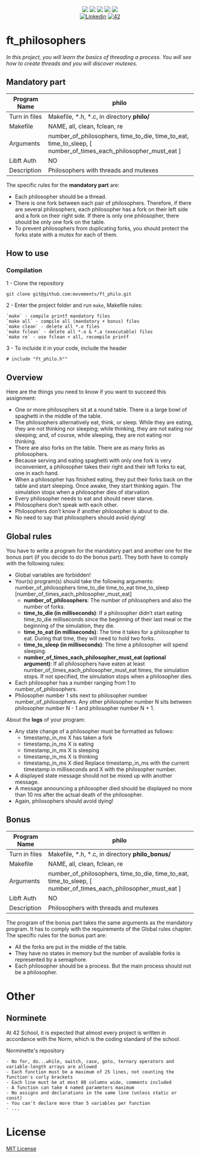 <div align="center">
    <img src="https://img.shields.io/badge/status-wip-success?color=00ABAD&style=flat-square" />
    <img src="https://img.shields.io/badge/started-20%20%2F%207%20%2F%202024-success?color=00ABAD&style=flat-square" />
    <img src="https://img.shields.io/badge/score-xx%20%2F%20100-success?color=00ABAD&style=flat-square" />
    <img src="https://img.shields.io/github/languages/top/mxvements/ft_philo?color=00ABAD&style=flat-square" />
    <img src="https://img.shields.io/github/last-commit/mxvements/ft_philo?color=00ABAD&style=flat-square" />
    <br>
    <a href='https://www.linkedin.com/in/luciami' target="_blank"><img alt='Linkedin' src='https://img.shields.io/badge/LinkedIn-100000?style=flat-square&logo=Linkedin&logoColor=white&labelColor=1323233&color=323233'/></a>
    <a href='https://profile.intra.42.fr/users/luciama2' target="_blank"><img alt='42' src='https://img.shields.io/badge/Madrid-100000?style=flat-square&logo=42&logoColor=white&labelColor=323233&color=323233'/></a>
    <br>
</div>

# ft_philosophers
*In this project, you will learn the basics of threading a process.
You will see how to create threads and you will discover mutexes.*

## Mandatory part

| Program Name | philo |
| ------------ | ----- |
| Turn in files | Makefile, *.h, *.c, in directory **philo/** |
| Makefile | NAME, all, clean, fclean, re |
| Arguments | number_of_philosophers, time_to_die, time_to_eat, time_to_sleep, [ number_of_times_each_philosopher_must_eat ] |
| Libft Auth | NO |
| Description | Philosophers with threads and mutexes |

The specific rules for the **mandatory part** are:
+ Each philosopher should be a thread.
+ There is one fork between each pair of philosophers. Therefore, if there are several philosophers, each philosopher has a fork on their left side and a fork on their right
side. If there is only one philosopher, there should be only one fork on the table.
+ To prevent philosophers from duplicating forks, you should protect the forks state with a mutex for each of them.

## How to use

### Compilation
1 - Clone the repository
```
git clone git@github.com:mxvements/ft_philo.git 
```
2 - Enter the project folder and run `make`, Makefile rules:
```
`make` - compile printf mandatory files
`make all` - compile all (mandatory + bonus) files
`make clean` - delete all *.o files
`make fclean` - delete all *.o & *.a (executable) files
`make re` - use fclean + all, recompile printf
```
3 - To incluide it in your code, include the header
```
# include "ft_philo.h""
```


##  Overview

Here are the things you need to know if you want to succeed this assignment:
+  One or more philosophers sit at a round table. There is a large bowl of spaghetti in the middle of the table.
+  The philosophers alternatively eat, think, or sleep. While they are eating, they are not thinking nor sleeping; while thinking, they are not eating nor sleeping; and, of course, while sleeping, they are not eating nor thinking.
+ There are also forks on the table. There are as many forks as philosophers.
+ Because serving and eating spaghetti with only one fork is very inconvenient, a philosopher takes their right and their left forks to eat, one in each hand.
+ When a philosopher has finished eating, they put their forks back on the table and start sleeping. Once awake, they start thinking again. The simulation stops when a philosopher dies of starvation.
+ Every philosopher needs to eat and should never starve.
+ Philosophers don’t speak with each other.
+ Philosophers don’t know if another philosopher is about to die.
+ No need to say that philosophers should avoid dying!

## Global rules

You have to write a program for the mandatory part and another one for the bonus part (if you decide to do the bonus part). They both have to comply with the following rules:
+ Global variables are forbidden!
+ Your(s) program(s) should take the following arguments: number_of_philosophers time_to_die time_to_eat time_to_sleep
[number_of_times_each_philosopher_must_eat]
   + **number_of_philosophers**: The number of philosophers and also the number of forks.
   + **time_to_die (in milliseconds)**: If a philosopher didn’t start eating time_to_die milliseconds since the beginning of their last meal or the beginning of the simulation, they die.
   + **time_to_eat (in milliseconds)**: The time it takes for a philosopher to eat. During that time, they will need to hold two forks.
   + **time_to_sleep (in milliseconds)**: The time a philosopher will spend sleeping.
	+ **number_of_times_each_philosopher_must_eat (optional argument)**: If all philosophers have eaten at least number_of_times_each_philosopher_must_eat times, the simulation stops. If not specified, the simulation stops when a philosopher dies.
+ Each philosopher has a number ranging from 1 to number_of_philosophers.
+ Philosopher number 1 sits next to philosopher number  number_of_philosophers. Any other philosopher number N sits between philosopher number N - 1 and philosopher number N + 1.

About the **logs** of your program:
+ Any state change of a philosopher must be formatted as follows:
	+ timestamp_in_ms X has taken a fork
	+ timestamp_in_ms X is eating
	+ timestamp_in_ms X is sleeping
	+ timestamp_in_ms X is thinking
	+ timestamp_in_ms X died
Replace timestamp_in_ms with the current timestamp in milliseconds
and X with the philosopher number.
+ A displayed state message should not be mixed up with another message.
+ A message announcing a philosopher died should be displayed no more than 10 ms after the actual death of the philosopher.
+ Again, philosophers should avoid dying!


## Bonus

| Program Name | philo |
| ------------ | ----- |
| Turn in files | Makefile, *.h, *.c, in directory **philo_bonus/** |
| Makefile | NAME, all, clean, fclean, re |
| Arguments | number_of_philosophers, time_to_die, time_to_eat, time_to_sleep, [ number_of_times_each_philosopher_must_eat ] |
| Libft Auth | NO |
| Description | Philosophers with threads and mutexes |

The program of the bonus part takes the same arguments as the mandatory program. It has to comply with the requirements of the Global rules chapter.
The specific rules for the bonus part are:
+  All the forks are put in the middle of the table.
+  They have no states in memory but the number of available forks is represented by a semaphore.
+  Each philosopher should be a process. But the main process should not be a philosopher.

# Other

## Norminete
At 42 School, it is expected that almost every project is written in accordance with the Norm, which is the coding standard of the school.

<a href="https://github.com/42School/norminette">
<a>Norminette's repository</a>

```
- No for, do...while, switch, case, goto, ternary operators and variable-length arrays are allowed
- Each function must be a maximum of 25 lines, not counting the function's curly brackets
- Each line must be at most 80 columns wide, comments included
- A function can take 4 named parameters maximum
- No assigns and declarations in the same line (unless static or const)
- You can't declare more than 5 variables per function
- ...
```

# License
[MIT License](https://github.com/mxvements/ft_license/blob/main/LICENSE.txt)
